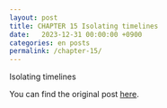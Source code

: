 ```yaml
---
layout: post
title: CHAPTER 15 Isolating timelines
date:   2023-12-31 00:00:00 +0900
categories: en posts
permalink: /chapter-15/
---
```


Isolating timelines

You can find the original post [here](https://livebook.manning.com/book/grokking-simplicity/chapter-15/).
